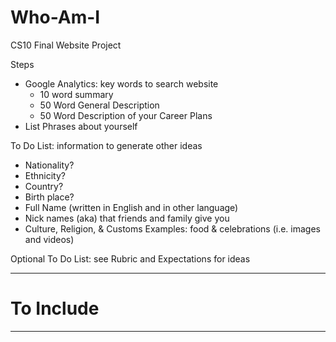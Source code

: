 # Who-Am-I
CS10 Final Website Project

Steps
- Google Analytics: key words to search website
  - 10 word summary
  - 50 Word General Description
  - 50 Word Description of your Career Plans
- List Phrases about yourself

To Do List: information to generate other ideas
- Nationality?
- Ethnicity?
- Country?
- Birth place?
- Full Name (written in English and in other language)
- Nick names (aka) that friends and family give you
-  Culture, Religion, & Customs Examples: food & celebrations (i.e. images and videos)

Optional To Do List: see Rubric and Expectations for ideas

---

# To Include


---
